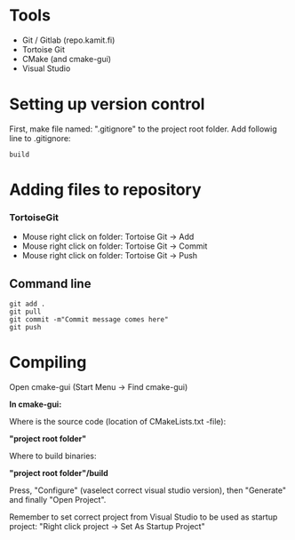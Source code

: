 # Tools
- Git / Gitlab (repo.kamit.fi)
- Tortoise Git
- CMake (and cmake-gui)
- Visual Studio

# Setting up version control
First, make file named: ".gitignore" to the project root folder.
Add followig line to .gitignore:
```
build
```

# Adding files to repository
### TortoiseGit
- Mouse right click on folder: Tortoise Git -> Add
- Mouse right click on folder: Tortoise Git -> Commit
- Mouse right click on folder: Tortoise Git -> Push

## Command line
```
git add .
git pull
git commit -m"Commit message comes here"
git push
```

# Compiling
Open cmake-gui (Start Menu -> Find cmake-gui)

**In cmake-gui:**

Where is the source code (location of CMakeLists.txt -file):

**"project root folder"**

Where to build binaries:

**"project root folder"/build**

Press, "Configure" (vaselect correct visual studio version), then "Generate" and finally "Open Project".

Remember to set correct project from Visual Studio to be used as startup project: "Right click project -> Set As Startup Project"

